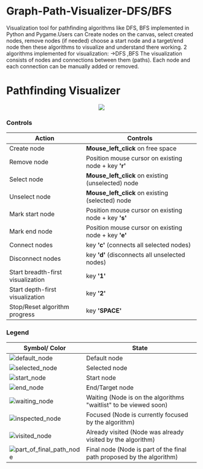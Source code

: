 # Graph-Path-Visualizer-DFS/BFS
Visualization tool for pathfinding algorithms like DFS, BFS implemented in Python and Pygame.Users can Create nodes on the canvas, select created nodes, remove nodes (if needed) choose a start node and a target/end node then these algorithms to visualize and understand there working.
2 algorithms implemented for visualization:
->DFS
,BFS
The visualization consists of nodes and connections between them (paths). Each node and each connection can be manually added or removed.

# Pathfinding Visualizer
<p align="center">
  <img src="img/dfs.gif" />
</p>


### Controls
Action | Controls |
--- | --- |
Create node | **Mouse_left_click** on free space |
Remove node | Position mouse cursor on existing node + key **'r'** |
Select node | **Mouse_left_click** on existing (unselected) node |
Unselect node | **Mouse_left_click** on existing (selected) node |
Mark start node | Position mouse cursor on existing node + key **'s'** |
Mark end node | Position mouse cursor on existing node + key **'e'** |
Connect nodes | key **'c'** (connects all selected nodes) |
Disconnect nodes | key **'d'** (disconnects all unselected nodes) |
Start breadth-first visualization | key **'1'** |
Start depth-first visualization | key **'2'** |
Stop/Reset algorithm progress | key **'SPACE'** |

### Legend
Symbol/ Color | State |
--- | --- |
![default_node](https://user-images.githubusercontent.com/90963546/179387978-0888af7f-2b20-4f69-97ce-c8afcdbe7391.png) | Default node |
![selected_node](https://user-images.githubusercontent.com/90963546/179388034-a1d68db0-9f0c-42a3-a1bb-543b03c6a438.png) | Selected node |
![start_node](https://user-images.githubusercontent.com/90963546/179388055-b1b08d60-9279-4185-b4a2-e0b401d63284.png) | Start node |
![end_node](https://user-images.githubusercontent.com/90963546/179388101-22098968-6c4e-48df-b6fe-da25e3bd0553.png) | End/Target node |
![waiting_node](https://user-images.githubusercontent.com/90963546/179388115-456dd4f5-77de-4193-91e6-0e6fcb5686b8.png) | Waiting (Node is on the algorithms "waitlist" to be viewed soon) |
![inspected_node](https://user-images.githubusercontent.com/90963546/179388136-bd202644-9062-4c47-af04-0354b1702d50.png) | Focused (Node is currently focused by the algorithm) |
 ![visited_node](https://user-images.githubusercontent.com/90963546/179388301-00c5740d-2b75-4872-8566-5e614bf0e0d5.png)| Already visited (Node was already visited by the algorithm) |
![part_of_final_path_node](https://user-images.githubusercontent.com/90963546/179388322-d6ce4ca0-e608-4b47-842d-8b29f278132a.png)| Final node (Node is part of the final path proposed by the algorithm) |


     
